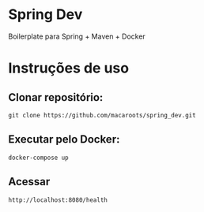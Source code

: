 # Spring Dev
Boilerplate para Spring + Maven + Docker


# Instruções de uso
## Clonar repositório:
```
git clone https://github.com/macaroots/spring_dev.git
```

## Executar pelo Docker:
```
docker-compose up
```

## Acessar
```
http://localhost:8080/health
```
